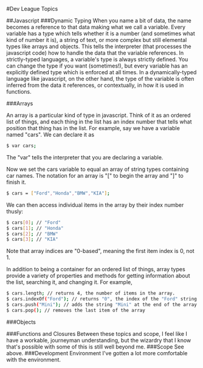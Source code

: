 #Dev League Topics

##Javascript
###Dynamic Typing
When you name a bit of data, the name becomes a reference to that data making what we call a variable. Every variable has a type which tells whether it is a number (and sometimes what kind of number it is), a string of text, or more complex but still elemental types like arrays and objects. This tells the interpreter (that processes the javascript code) how to handle the data that the variable references. In strictly-typed languages, a variable's type is always strictly defined. You can change the type if you want (sometimes!), but every variable has an explicitly defined type which is enforced at all times. In a dynamically-typed language like javascript, on the other hand, the type of the variable is often inferred from the data it references, or contextually, in how it is used in functions.

###Arrays

An array is a particular kind of type in javascript. Think of it as an ordered list of things, and each thing in the list has an index number that tells what position that thing has in the list. For example, say we have a variable named "cars". We can declare it as
```sh
$ var cars;
```
The "var" tells the interpreter that you are declaring a variable.

Now we set the cars variable to equal an array of string types containing car names. The notation for an array is "[" to begin the array and "]" to finish it.
```sh
$ cars = ["Ford","Honda","BMW","KIA"];
```
We can then access individual items in the array by their index number thusly:
```sh
$ cars[0]; // "Ford"
$ cars[1]; // "Honda"
$ cars[2]; // "BMW"
$ cars[3]; // "KIA"
```
Note that array indices are "0-based", meaning the first item index is 0, not 1.

In addition to being a container for an ordered list of things, array types provide a variety of properties and methods for getting information about the list, searching it, and changing it. For example,
```sh
$ cars.length; // returns 4, the number of items in the array.
$ cars.indexOf("Ford"); // returns "0", the index of the "Ford" string in the array
$ cars.push("Mini"); // adds the string "Mini" at the end of the array
$ cars.pop(); // removes the last item of the array
```

###Objects

###Functions and Closures
Between these topics and scope, I feel like I have a workable, journeyman understanding, but the wizardry that I know that's possible with some of this is still well beyond me.
###Scope
See above.
###Development Environment
I've gotten a lot more comfortable with the environment.